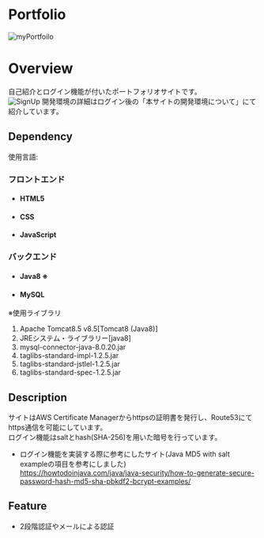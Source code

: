 # Portfolio
![myPortfoilo](https://user-images.githubusercontent.com/71540374/101719598-fb6c4d00-3ae6-11eb-9dfd-0cc264282a86.gif)
# Overview
自己紹介とログイン機能が付いたポートフォリオサイトです。<br>
![SignUp](https://user-images.githubusercontent.com/71540374/101756489-6afb3000-3b19-11eb-81be-ef85c25d8220.gif)
開発環境の詳細はログイン後の「本サイトの開発環境について」にて紹介しています。
## Dependency
使用言語:
### フロントエンド
* #### HTML5
* #### CSS
* #### JavaScript
### バックエンド
* #### Java8 ※
* #### MySQL

※使用ライブラリ
1. Apache Tomcat8.5 v8.5[Tomcat8 (Java8)]
2. JREシステム・ライブラリー[java8]
3. mysql-connector-java-8.0.20.jar
4. taglibs-standard-impl-1.2.5.jar
5. taglibs-standard-jstlel-1.2.5.jar
6. taglibs-standard-spec-1.2.5.jar

## Description
サイトはAWS Certificate Managerからhttpsの証明書を発行し、Route53にてhttps通信を可能にしています。<br>
ログイン機能はsaltとhash(SHA-256)を用いた暗号を行っています。<br>
* ログイン機能を実装する際に参考にしたサイト(Java MD5 with salt exampleの項目を参考にしました)<br>
https://howtodoinjava.com/java/java-security/how-to-generate-secure-password-hash-md5-sha-pbkdf2-bcrypt-examples/

## Feature
* 2段階認証やメールによる認証
